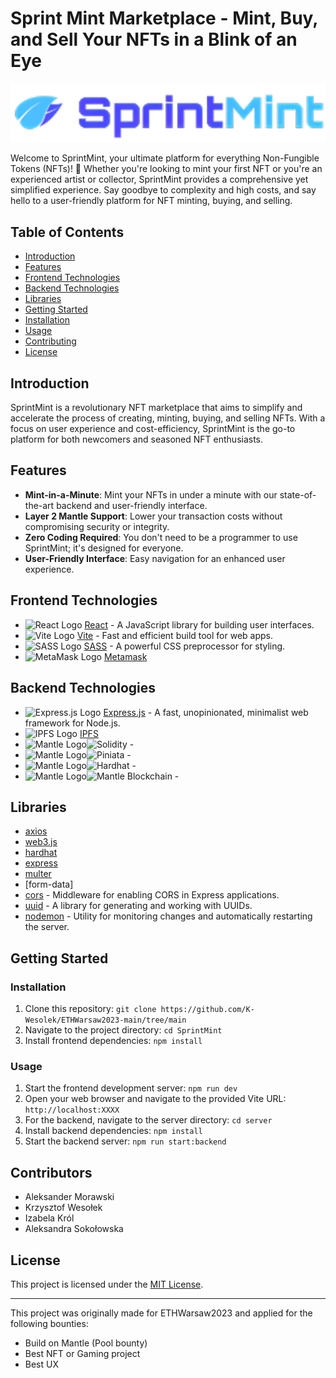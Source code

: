 # Sprint Mint Marketplace - Mint, Buy, and Sell Your NFTs in a Blink of an Eye

![SprintMint Logo](/styles/images/logo4git.png)

Welcome to SprintMint, your ultimate platform for everything Non-Fungible Tokens (NFTs)! 🎨 Whether you're looking to mint your first NFT or you're an experienced artist or collector, SprintMint provides a comprehensive yet simplified experience. Say goodbye to complexity and high costs, and say hello to a user-friendly platform for NFT minting, buying, and selling.

## Table of Contents

- [Introduction](#introduction)
- [Features](#features)
- [Frontend Technologies](#frontend-technologies)
- [Backend Technologies](#backend-technologies)
- [Libraries](#libraries)
- [Getting Started](#getting-started)
- [Installation](#installation)
- [Usage](#usage)
- [Contributing](#contributing)
- [License](#license)

## Introduction

SprintMint is a revolutionary NFT marketplace that aims to simplify and accelerate the process of creating, minting, buying, and selling NFTs. With a focus on user experience and cost-efficiency, SprintMint is the go-to platform for both newcomers and seasoned NFT enthusiasts.

## Features

- **Mint-in-a-Minute**: Mint your NFTs in under a minute with our state-of-the-art backend and user-friendly interface.
- **Layer 2 Mantle Support**: Lower your transaction costs without compromising security or integrity.
- **Zero Coding Required**: You don't need to be a programmer to use SprintMint; it's designed for everyone.
- **User-Friendly Interface**: Easy navigation for an enhanced user experience.

## Frontend Technologies

- <img src="https://upload.wikimedia.org/wikipedia/commons/thumb/a/a7/React-icon.svg/35px-React-icon.svg.png" alt="React Logo"> [React](https://reactjs.org/) - A JavaScript library for building user interfaces.
- <img src="https://vitejs.dev/logo.svg" alt="Vite Logo" height="35"> [Vite](https://vitejs.dev/) - Fast and efficient build tool for web apps.
- <img src="https://sass-lang.com/assets/img/logos/logo.svg" alt="SASS Logo" height="35"> [SASS](https://sass-lang.com/) - A powerful CSS preprocessor for styling.
- <img src="https://upload.wikimedia.org/wikipedia/commons/3/36/MetaMask_Fox.svg" alt="MetaMask Logo" height="35"> [Metamask](https://metamask.io/)

## Backend Technologies

- <img src="https://expressjs.com/images/favicon.png" alt="Express.js Logo" height="35"> [Express.js](https://expressjs.com/) - A fast, unopinionated, minimalist web framework for Node.js.
- <img src="https://ipfs.io/ipfs/QmR7GSQM93Cx5eAg6a6yRzNde1FQv7uL6X1o4k7zrJa3LX/ipfs-logo-vector.svg" alt="IPFS Logo" height="35"> [IPFS](https://ipfs.io/)
- <img src="https://www.mantle.xyz/logo-light.svg" alt="Mantle Logo" height="35">![Solidity](https://www.mantle.xyz/) -
- <img src="https://www.mantle.xyz/logo-light.svg" alt="Mantle Logo" height="35">![Piniata](https://www.mantle.xyz/) -
- <img src="https://www.mantle.xyz/logo-light.svg" alt="Mantle Logo" height="35">![Hardhat](https://www.mantle.xyz/) -
- <img src="https://www.mantle.xyz/logo-light.svg" alt="Mantle Logo" height="35">![Mantle Blockchain](https://www.mantle.xyz/) -

## Libraries

- [axios](https://axios-http.com/)
- [web3.js](https://web3js.readthedocs.io/)
- [hardhat](https://hardhat.org/)
- [express](https://expressjs.com/)
- [multer](https://www.npmjs.com/package/multer)
- [form-data]
- [cors](https://github.com/expressjs/cors) - Middleware for enabling CORS in Express applications.
- [uuid](https://github.com/uuidjs/uuid) - A library for generating and working with UUIDs.
- [nodemon](https://github.com/remy/nodemon) - Utility for monitoring changes and automatically restarting the server.

## Getting Started

### Installation

1. Clone this repository: `git clone https://github.com/K-Wesolek/ETHWarsaw2023-main/tree/main`
2. Navigate to the project directory: `cd SprintMint`
3. Install frontend dependencies: `npm install`

### Usage

1. Start the frontend development server: `npm run dev`
2. Open your web browser and navigate to the provided Vite URL: `http://localhost:XXXX`
3. For the backend, navigate to the server directory: `cd server`
4. Install backend dependencies: `npm install`
5. Start the backend server: `npm run start:backend`

## Contributors

- Aleksander Morawski
- Krzysztof Wesołek
- Izabela Król
- Aleksandra Sokołowska

## License

This project is licensed under the [MIT License](link-to-license-file).

---

This project was originally made for ETHWarsaw2023 and applied for the following bounties:

- Build on Mantle (Pool bounty)
- Best NFT or Gaming project
- Best UX
